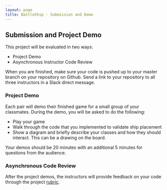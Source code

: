 ```yaml
---
layout: page
title: BattleShip - Submission and Demo
---
```


## Submission and Project Demo

This project will be evaluated in two ways:

* Project Demo
* Asynchronous Instructor Code Review

When you are finished, make sure your code is pushed up to your master branch on your repository on Github. Send a link to your repository to all three instructors in a Slack direct message.

### Project Demo

Each pair will demo their finished game for a small group of your classmates.  During the demo, you will be asked to do the following:

* Play your game
* Walk through the code that you implemented to validate ship placement
* Show a diagram and briefly describe your classes and how they should interact. This can be a drawing on the board.

Your demos should be 20 minutes with an additional 5 minutes for questions from the audience.

### Asynchronous Code Review

After the project demos, the instructors will provide feedback on your code through the project [rubric](./rubric).
